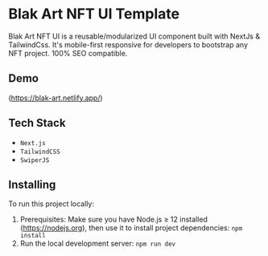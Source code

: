 # Blak Art NFT UI Template

Blak Art NFT UI is a reusable/modularized UI component built with NextJs & TailwindCss. It's mobile-first responsive for developers to bootstrap any NFT project. 100% SEO compatible.

## Demo

(https://blak-art.netlify.app/)

## Tech Stack

- `Next.js`
- `TailwindCSS`
- `SwiperJS`

## Installing

To run this project locally:

1. Prerequisites: Make sure you have Node.js ≥ 12 installed (https://nodejs.org), then use it to install project dependencies: `npm install`
2. Run the local development server: `npm run dev`

